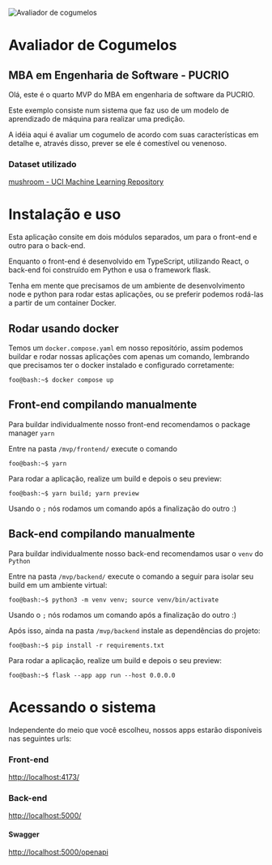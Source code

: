 ![Avaliador de cogumelos](https://github.com/dudouz/mvp-4/blob/master/mvp/frontend/public/android-chrome-512x512.png)

# Avaliador de Cogumelos

## MBA em Engenharia de Software - PUCRIO

Olá, este é o quarto MVP do MBA em engenharia de software da PUCRIO.

Este exemplo consiste num sistema que faz uso de um modelo de aprendizado de máquina para realizar uma predição.

A idéia aqui é avaliar um cogumelo de acordo com suas características em detalhe e, através disso, prever se ele
é comestível ou venenoso.

### Dataset utilizado

[mushroom - UCI Machine Learning Repository](https://archive.ics.uci.edu/dataset/73/mushroom)

# Instalação e uso

Esta aplicação consite em dois módulos separados, um para o front-end e outro para o back-end.

Enquanto o front-end é desenvolvido em TypeScript, utilizando React, o back-end foi construído em Python e usa o framework flask.

Tenha em mente que precisamos de um ambiente de desenvolvimento node e python para rodar estas aplicações, ou se preferir podemos rodá-las a partir de um container Docker.

## Rodar usando docker

Temos um `docker.compose.yaml` em nosso repositório, assim podemos buildar e rodar nossas aplicações com apenas um comando, lembrando que precisamos ter o docker instalado e configurado corretamente:

```shell
foo@bash:~$ docker compose up
```

## Front-end compilando manualmente

Para buildar individualmente nosso front-end recomendamos o package manager `yarn`

Entre na pasta `/mvp/frontend/` execute o comando

```shell
foo@bash:~$ yarn
```

Para rodar a aplicação, realize um build e depois o seu preview:

```shell
foo@bash:~$ yarn build; yarn preview
```

Usando o `;` nós rodamos um comando após a finalização do outro :)

## Back-end compilando manualmente

Para buildar individualmente nosso back-end recomendamos usar o `venv` do `Python`

Entre na pasta `/mvp/backend/` execute o comando a seguir para isolar seu build em um ambiente virtual:

```shell
foo@bash:~$ python3 -m venv venv; source venv/bin/activate
```

Usando o `;` nós rodamos um comando após a finalização do outro :)

Após isso, ainda na pasta `/mvp/backend` instale as dependências do projeto:

```shell
foo@bash:~$ pip install -r requirements.txt
```

Para rodar a aplicação, realize um build e depois o seu preview:

```shell
foo@bash:~$ flask --app app run --host 0.0.0.0
```

# Acessando o sistema

Independente do meio que você escolheu, nossos apps estarão disponíveis nas seguintes urls:

### Front-end

[http://localhost:4173/](http://localhost:4173/)

### Back-end

[http://localhost:5000/](http://localhost:5000/)

#### Swagger

[http://localhost:5000/openapi](http://localhost:5000/openapi)
